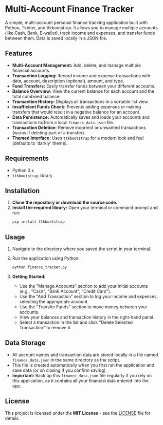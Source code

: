 # Multi-Account Finance Tracker

A simple, multi-account personal finance tracking application built with Python, Tkinter, and ttkbootstrap. It allows you to manage multiple accounts (like Cash, Bank, E-wallet), track income and expenses, and transfer funds between them. Data is saved locally in a JSON file.

## Features

*   **Multi-Account Management:** Add, delete, and manage multiple financial accounts.
*   **Transaction Logging:** Record income and expense transactions with date, account, description (optional), amount, and type.
*   **Fund Transfers:** Easily transfer funds between your different accounts.
*   **Balance Overview:** View the current balance for each account and the total combined balance.
*   **Transaction History:** Displays all transactions in a sortable list view.
*   **Insufficient Funds Check:** Prevents adding expenses or making transfers that would result in a negative balance for an account.
*   **Data Persistence:** Automatically saves and loads your accounts and transactions to/from a local `finance_data.json` file.
*   **Transaction Deletion:** Remove incorrect or unwanted transactions (warns if deleting part of a transfer).
*   **Themed Interface:** Uses `ttkbootstrap` for a modern look and feel (defaults to 'darkly' theme).

## Requirements

*   Python 3.x
*   `ttkbootstrap` library

## Installation

1.  **Clone the repository or download the source code.**
2.  **Install the required library:**
    Open your terminal or command prompt and run:
    ```bash
    pip install ttkbootstrap
    ```

## Usage

1.  Navigate to the directory where you saved the script in your terminal.
2.  Run the application using Python:
    ```bash
    python finance_tracker.py
    ```

3.  **Getting Started:**
    *   Use the "Manage Accounts" section to add your initial accounts (e.g., "Cash", "Bank Account", "Credit Card").
    *   Use the "Add Transaction" section to log your income and expenses, selecting the appropriate account.
    *   Use the "Transfer Funds" section to move money between your accounts.
    *   View your balances and transaction history in the right-hand panel.
    *   Select a transaction in the list and click "Delete Selected Transaction" to remove it.

## Data Storage

*   All account names and transaction data are stored locally in a file named `finance_data.json` in the same directory as the script.
*   This file is created automatically when you first run the application and save data (or on closing if you confirm saving).
*   **Important:** Back up this `finance_data.json` file regularly if you rely on this application, as it contains all your financial data entered into the app.

## License

This project is licensed under the **MIT License** - see the [LICENSE](LICENSE) file for details.
